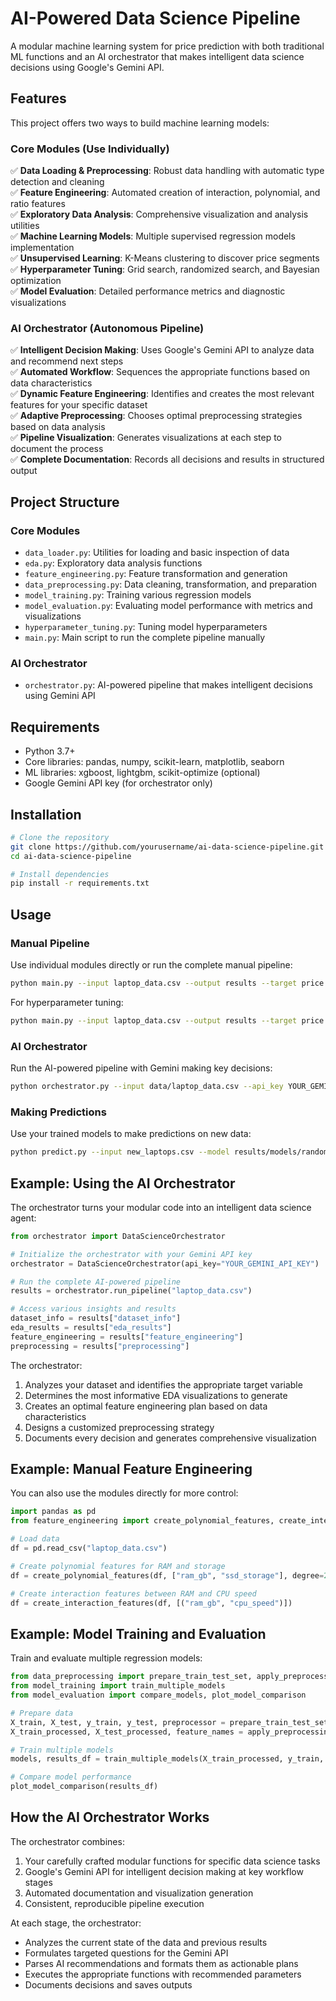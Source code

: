 # AI-Powered Data Science Pipeline

A modular machine learning system for price prediction with both traditional ML functions and an AI orchestrator that makes intelligent data science decisions using Google's Gemini API.

## Features

This project offers two ways to build machine learning models:

### Core Modules (Use Individually)
✅ **Data Loading & Preprocessing**: Robust data handling with automatic type detection and cleaning  
✅ **Feature Engineering**: Automated creation of interaction, polynomial, and ratio features  
✅ **Exploratory Data Analysis**: Comprehensive visualization and analysis utilities  
✅ **Machine Learning Models**: Multiple supervised regression models implementation  
✅ **Unsupervised Learning**: K-Means clustering to discover price segments  
✅ **Hyperparameter Tuning**: Grid search, randomized search, and Bayesian optimization  
✅ **Model Evaluation**: Detailed performance metrics and diagnostic visualizations  

### AI Orchestrator (Autonomous Pipeline)
✅ **Intelligent Decision Making**: Uses Google's Gemini API to analyze data and recommend next steps  
✅ **Automated Workflow**: Sequences the appropriate functions based on data characteristics  
✅ **Dynamic Feature Engineering**: Identifies and creates the most relevant features for your specific dataset  
✅ **Adaptive Preprocessing**: Chooses optimal preprocessing strategies based on data analysis  
✅ **Pipeline Visualization**: Generates visualizations at each step to document the process  
✅ **Complete Documentation**: Records all decisions and results in structured output  

## Project Structure

### Core Modules
- `data_loader.py`: Utilities for loading and basic inspection of data
- `eda.py`: Exploratory data analysis functions
- `feature_engineering.py`: Feature transformation and generation
- `data_preprocessing.py`: Data cleaning, transformation, and preparation
- `model_training.py`: Training various regression models
- `model_evaluation.py`: Evaluating model performance with metrics and visualizations
- `hyperparameter_tuning.py`: Tuning model hyperparameters
- `main.py`: Main script to run the complete pipeline manually

### AI Orchestrator
- `orchestrator.py`: AI-powered pipeline that makes intelligent decisions using Gemini API

## Requirements

- Python 3.7+
- Core libraries: pandas, numpy, scikit-learn, matplotlib, seaborn
- ML libraries: xgboost, lightgbm, scikit-optimize (optional)
- Google Gemini API key (for orchestrator only)

## Installation

```bash
# Clone the repository
git clone https://github.com/yourusername/ai-data-science-pipeline.git
cd ai-data-science-pipeline

# Install dependencies
pip install -r requirements.txt
```

## Usage

### Manual Pipeline

Use individual modules directly or run the complete manual pipeline:

```bash
python main.py --input laptop_data.csv --output results --target price
```

For hyperparameter tuning:

```bash
python main.py --input laptop_data.csv --output results --target price --tune
```

### AI Orchestrator

Run the AI-powered pipeline with Gemini making key decisions:

```bash
python orchestrator.py --input data/laptop_data.csv --api_key YOUR_GEMINI_API_KEY --output ai_results
```

### Making Predictions

Use your trained models to make predictions on new data:

```bash
python predict.py --input new_laptops.csv --model results/models/random_forest.joblib --preprocessor results/models/preprocessor.joblib --output predictions.csv
```

## Example: Using the AI Orchestrator

The orchestrator turns your modular code into an intelligent data science agent:

```python
from orchestrator import DataScienceOrchestrator

# Initialize the orchestrator with your Gemini API key
orchestrator = DataScienceOrchestrator(api_key="YOUR_GEMINI_API_KEY")

# Run the complete AI-powered pipeline
results = orchestrator.run_pipeline("laptop_data.csv")

# Access various insights and results
dataset_info = results["dataset_info"]
eda_results = results["eda_results"]
feature_engineering = results["feature_engineering"]
preprocessing = results["preprocessing"]
```

The orchestrator:
1. Analyzes your dataset and identifies the appropriate target variable
2. Determines the most informative EDA visualizations to generate
3. Creates an optimal feature engineering plan based on data characteristics
4. Designs a customized preprocessing strategy
5. Documents every decision and generates comprehensive visualization

## Example: Manual Feature Engineering

You can also use the modules directly for more control:

```python
import pandas as pd
from feature_engineering import create_polynomial_features, create_interaction_features

# Load data
df = pd.read_csv("laptop_data.csv")

# Create polynomial features for RAM and storage
df = create_polynomial_features(df, ["ram_gb", "ssd_storage"], degree=2)

# Create interaction features between RAM and CPU speed
df = create_interaction_features(df, [("ram_gb", "cpu_speed")])
```

## Example: Model Training and Evaluation

Train and evaluate multiple regression models:

```python
from data_preprocessing import prepare_train_test_set, apply_preprocessing
from model_training import train_multiple_models
from model_evaluation import compare_models, plot_model_comparison

# Prepare data
X_train, X_test, y_train, y_test, preprocessor = prepare_train_test_set(df, "price")
X_train_processed, X_test_processed, feature_names = apply_preprocessing(X_train, X_test, preprocessor)

# Train multiple models
models, results_df = train_multiple_models(X_train_processed, y_train, X_test_processed, y_test)

# Compare model performance
plot_model_comparison(results_df)
```

## How the AI Orchestrator Works

The orchestrator combines:
1. Your carefully crafted modular functions for specific data science tasks
2. Google's Gemini API for intelligent decision making at key workflow stages
3. Automated documentation and visualization generation
4. Consistent, reproducible pipeline execution

At each stage, the orchestrator:
- Analyzes the current state of the data and previous results
- Formulates targeted questions for the Gemini API
- Parses AI recommendations and formats them as actionable plans
- Executes the appropriate functions with recommended parameters
- Documents decisions and saves outputs

